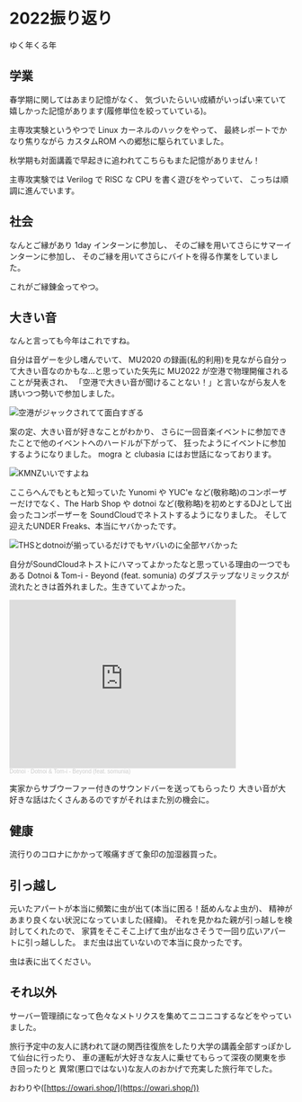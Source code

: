 # 2022振り返り

ゆく年くる年

## 学業

春学期に関してはあまり記憶がなく、
気づいたらいい成績がいっぱい来ていて嬉しかった記憶があります(履修単位を絞っていている)。

主専攻実験というやつで Linux カーネルのハックをやって、
最終レポートでかなり焦りながら カスタムROM への郷愁に駆られていました。

秋学期も対面講義で早起きに追われてこちらもまた記憶がありません！

主専攻実験では Verilog で RISC な CPU を書く遊びをやっていて、
こっちは順調に進んでいます。

## 社会

なんとご縁があり 1day インターンに参加し、
そのご縁を用いてさらにサマーインターンに参加し、
そのご縁を用いてさらにバイトを得る作業をしていました。

これがご縁錬金ってやつ。

## 大きい音

なんと言っても今年はこれですね。

自分は音ゲーを少し嗜んでいて、
MU2020 の録画(私的利用)を見ながら自分って大きい音なのかもな...と思っていた矢先に
MU2022 が空港で物理開催されることが発表され、
「空港で大きい音が聞けることない！」と言いながら友人を誘いつつ勢いで参加しました。

![空港がジャックされてて面白すぎる](./img/mu2022.png)

案の定、大きい音が好きなことがわかり、
さらに一回音楽イベントに参加できたことで他のイベントへのハードルが下がって、
狂ったようにイベントに参加するようになりました。
mogra と clubasia にはお世話になっております。

![KMNZいいですよね](./img/butterfly.png)

ここらへんでもともと知っていた Yunomi や YUC'e など(敬称略)のコンポーザーだけでなく、The Harb Shop や dotnoi など(敬称略)を初めとするDJとして出会ったコンポーザーを
SoundCloudでネトストするようになりました。
そして迎えたUNDER Freaks、本当にヤバかったです。

![THSとdotnoiが揃っているだけでもヤバいのに全部ヤバかった](./img/u-fre.png)

自分がSoundCloudネトストにハマってよかったなと思っている理由の一つでもある Dotnoi &amp; Tom-i - Beyond (feat. somunia) のダブステップなリミックスが流れたときは首外れました。生きていてよかった。

<iframe width="80%" height="300" scrolling="no" frameborder="no" allow="autoplay" src="https://w.soundcloud.com/player/?url=https%3A//api.soundcloud.com/tracks/916511543&color=%23ff5500&auto_play=false&hide_related=false&show_comments=true&show_user=true&show_reposts=false&show_teaser=true&visual=true"></iframe><div style="font-size: 10px; color: #cccccc;line-break: anywhere;word-break: normal;overflow: hidden;white-space: nowrap;text-overflow: ellipsis; font-family: Interstate,Lucida Grande,Lucida Sans Unicode,Lucida Sans,Garuda,Verdana,Tahoma,sans-serif;font-weight: 100;"><a href="https://soundcloud.com/dotnoi" title="Dotnoi" target="_blank" style="color: #cccccc; text-decoration: none;">Dotnoi</a> · <a href="https://soundcloud.com/dotnoi/dotnoi-tom-i-beyond-feat-somunia" title="Dotnoi &amp; Tom-i - Beyond (feat. somunia)" target="_blank" style="color: #cccccc; text-decoration: none;">Dotnoi &amp; Tom-i - Beyond (feat. somunia)</a></div>

実家からサブウーファー付きのサウンドバーを送ってもらったり
大きい音が大好きな話はたくさんあるのですがそれはまた別の機会に。

## 健康

流行りのコロナにかかって喉痛すぎて象印の加湿器買った。

## 引っ越し

元いたアパートが本当に頻繁に虫が出て(本当に困る！舐めんなよ虫が)、
精神があまり良くない状況になっていました(経緯)。
それを見かねた親が引っ越しを検討してくれたので、
家賃をそこそこ上げて虫が出なさそうで一回り広いアパートに引っ越しした。
まだ虫は出ていないので本当に良かったです。

虫は表に出てください。

## それ以外

サーバー管理顔になって色々なメトリクスを集めてニコニコするなどをやっていました。

旅行予定中の友人に誘われて謎の関西往復旅をしたり大学の講義全部すっぽかして仙台に行ったり、
車の運転が大好きな友人に乗せてもらって深夜の関東を歩き回ったりと
異常(悪口ではない)な友人のおかげで充実した旅行年でした。

おわりや([https://owari.shop/](https://owari.shop/))
